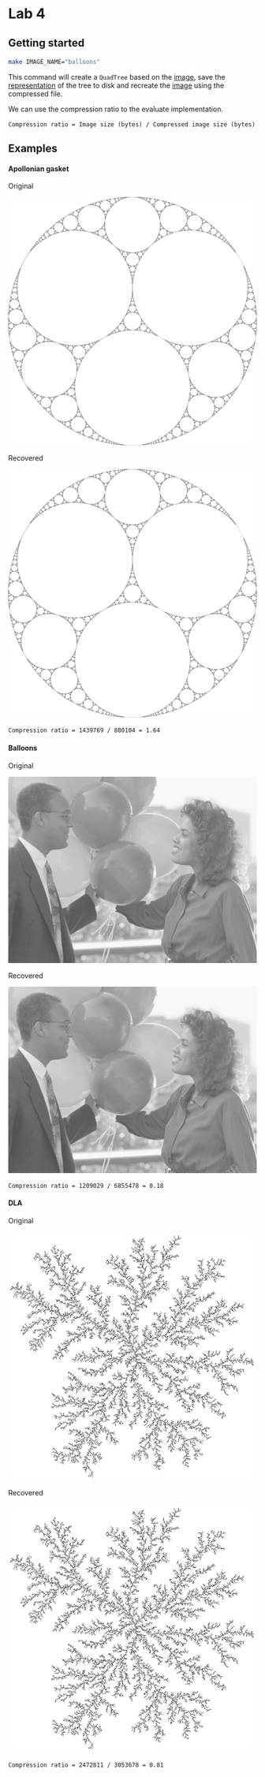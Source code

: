# Lab 4

## Getting started

```bash
make IMAGE_NAME="balloons"
```

This command will create a `QuadTree` based on the [image](images/balloons.pgm), save the [representation](images/balloons.pgm.qd) of the tree to disk and recreate the [image](images/balloons2.pgm.qd) using the compressed file.

We can use the compression ratio to the evaluate implementation.

```
Compression ratio = Image size (bytes) / Compressed image size (bytes)
```

## Examples

#### Apollonian gasket

Original

![](images/apollonian_gasket.png)

Recovered

![](images/apollonian_gasket2.png)

```
Compression ratio = 1439769 / 880104 = 1.64
```

#### Balloons

Original

![](images/balloons.png)

Recovered

![](images/balloons2.png)

```
Compression ratio = 1209029 / 6855478 = 0.18
```

#### DLA

Original

![](images/dla.png)

Recovered

![](images/dla2.png)

```
Compression ratio = 2472811 / 3053678 = 0.81
```
